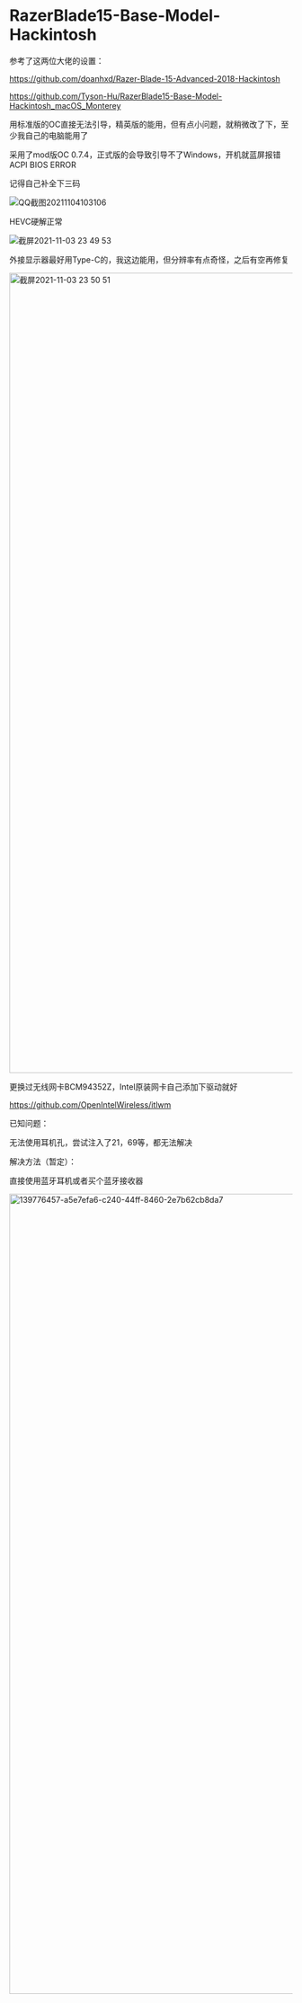 # RazerBlade15-Base-Model-Hackintosh

参考了这两位大佬的设置：

https://github.com/doanhxd/Razer-Blade-15-Advanced-2018-Hackintosh

https://github.com/Tyson-Hu/RazerBlade15-Base-Model-Hackintosh_macOS_Monterey

用标准版的OC直接无法引导，精英版的能用，但有点小问题，就稍微改了下，至少我自己的电脑能用了

采用了mod版OC 0.7.4，正式版的会导致引导不了Windows，开机就蓝屏报错ACPI BIOS ERROR

记得自己补全下三码

![QQ截图20211104103106](https://user-images.githubusercontent.com/70944645/140248038-a5461053-c2a7-431e-84e7-4b5ed04b782f.jpg)

HEVC硬解正常

![截屏2021-11-03 23 49 53](https://user-images.githubusercontent.com/70944645/140248155-056be1fd-105a-453d-9798-fa553eb7a771.png)

外接显示器最好用Type-C的，我这边能用，但分辨率有点奇怪，之后有空再修复

<img width="1424" alt="截屏2021-11-03 23 50 51" src="https://user-images.githubusercontent.com/70944645/140248248-2394a415-2c42-49b8-8aa6-cb268bb4728e.png">

更换过无线网卡BCM94352Z，Intel原装网卡自己添加下驱动就好

https://github.com/OpenIntelWireless/itlwm

已知问题：

无法使用耳机孔，尝试注入了21，69等，都无法解决

解决方法（暂定）：

直接使用蓝牙耳机或者买个蓝牙接收器

<img width="1424" alt="139776457-a5e7efa6-c240-44ff-8460-2e7b62cb8da7" src="https://user-images.githubusercontent.com/70944645/140242543-2c0b72e9-d4e0-45a4-b91d-cccd524d00b3.png">
